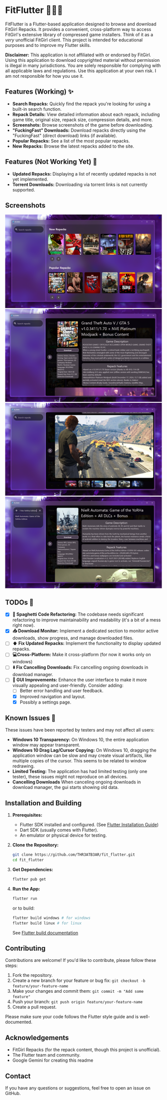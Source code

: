 # FitFlutter 🏋️‍♀️🦋

FitFlutter is a Flutter-based application designed to browse and download FitGirl Repacks.  It provides a convenient, cross-platform way to access FitGirl's extensive library of compressed game installers.  Think of it as a *very* unofficial FitGirl client.  This project is intended for educational purposes and to improve my Flutter skills.

**Disclaimer:**  This application is not affiliated with or endorsed by FitGirl.  Using this application to download copyrighted material without permission is illegal in many jurisdictions.  You are solely responsible for complying with all applicable laws and regulations.  Use this application at your own risk. I am not responsible for how you use it.

## Features (Working) ✨

* **Search Repacks:** Quickly find the repack you're looking for using a built-in search function.
* **Repack Details:** View detailed information about each repack, including game title, original size, repack size, compression details, and more.
* **Screenshots:**  Browse screenshots of the game before downloading.
* **"FuckingFast" Downloads:** Download repacks directly using the "FuckingFast" (direct download) links (if available).
* **Popular Repacks:** See a list of the most popular repacks.
* **New Repacks:**  Browse the latest repacks added to the site.

## Features (Not Working Yet) 🚧

* **Updated Repacks:**  Displaying a list of recently updated repacks is not yet implemented.
* **Torrent Downloads:** Downloading via torrent links is not currently supported.

## Screenshots

![Alt text](images/readme/1.png?raw=true "Home Page")
![Alt text](images/readme/2.png?raw=true "Repack Info")
![Alt text](images/readme/3.png?raw=true "Repack Screenshots")
![Alt text](images/readme/4.png?raw=true "Repack Search")

## TODOs 📝

* [X] **🍝 Spaghetti Code Refactoring:**  The codebase needs significant refactoring to improve maintainability and readability (it's a bit of a mess right now).
* [X] **📥 Download Monitor:** Implement a dedicated section to monitor active downloads, show progress, and manage downloaded files.
* [ ] **⬆️ Fix Updated Repacks:**  Implement the functionality to display updated repacks.
* [ ] **💻Cross-Platform:** Make it cross-platform (for now it works only on windows)
* [ ] **⬇️ Fix Cancelling Downloads:** Fix cancelling ongoing downloads in download manager.
* [ ] **💅 GUI Improvements:**  Enhance the user interface to make it more visually appealing and user-friendly.  Consider adding:
  * [ ] Better error handling and user feedback.
  * [X] Improved navigation and layout.
  * [X] Possibly a settings page.

## Known Issues 🐛

These issues have been reported by testers and may not affect all users:

* **Windows 10 Transparency:** On Windows 10, the entire application window may appear transparent.
* **Windows 10 Drag Lag/Cursor Copying:** On Windows 10, dragging the application window can be slow and may create visual artifacts, like multiple copies of the cursor.  This seems to be related to window redrawing.
* **Limited Testing:** The application has had limited testing (only one tester), these issues might not reproduce on all devices.
* **Cancelling Downloads** When canceling ongoing downloads in download manager, the gui starts showing old data.

## Installation and Building

1. **Prerequisites:**

   * Flutter SDK installed and configured. (See [Flutter Installation Guide](https://docs.flutter.dev/get-started/install))
   * Dart SDK (usually comes with Flutter).
   * An emulator or physical device for testing.
2. **Clone the Repository:**

   ```bash
   git clone https://github.com/THR3ATB3AR/fit_flutter.git
   cd fit_flutter
   ```
3. **Get Dependencies:**

   ```bash
   flutter pub get
   ```
4. **Run the App:**

   ```bash
   flutter run
   ```

   or to build:

   ```bash
   flutter build windows # for windows
   flutter build linux # for linux
   ```

   See [Flutter build documentation](https://docs.flutter.dev/deployment/build-guides)

## Contributing

Contributions are welcome!  If you'd like to contribute, please follow these steps:

1. Fork the repository.
2. Create a new branch for your feature or bug fix: `git checkout -b feature/your-feature-name`
3. Make your changes and commit them: `git commit -m "Add some feature"`
4. Push your branch: `git push origin feature/your-feature-name`
5. Create a pull request.

Please make sure your code follows the Flutter style guide and is well-documented.

## Acknowledgements

* FitGirl Repacks (for the repack content, though this project is unofficial).
* The Flutter team and community.
* Google Gemini for creating this readme

## Contact

If you have any questions or suggestions, feel free to open an issue on GitHub.
